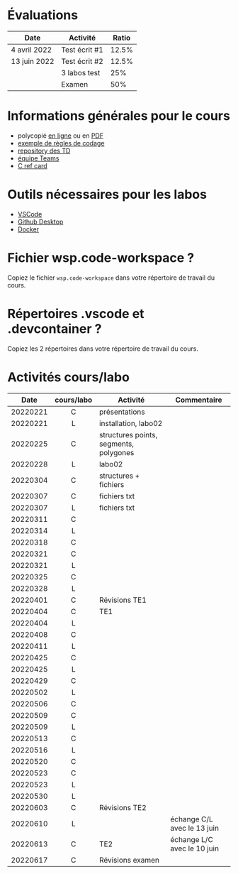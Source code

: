 # Évaluations

| Date | Activité | Ratio |
|---|---|---|
| 4 avril 2022 | Test écrit #1 | 12.5% |
| 13 juin 2022| Test écrit #2 | 12.5% |
|   | 3 labos test | 25% |
|   | Examen | 50% |

# Informations générales pour le cours

- polycopié [en ligne](https://heig-tin-info.github.io/handout/) ou en [PDF](https://github.com/heig-tin-info/handout/releases/download/v0.2.7/handout.pdf)
- [exemple de règles de codage](https://google.github.io/styleguide/cppguide.html)
- [repository des TD](https://github.com/Info2-TIN-B-2021-2022/TD)
- [équipe Teams]()
- [C ref card](https://github.com/heig-tin-info/refcard)

# Outils nécessaires pour les labos

- [VSCode](https://code.visualstudio.com/download)
- [Github Desktop](https://desktop.github.com/)
- [Docker](https://www.docker.com/products/docker-desktop)

# Fichier wsp.code-workspace ?

Copiez le fichier `wsp.code-workspace` dans votre répertoire de travail du cours.

# Répertoires .vscode et .devcontainer ?

Copiez les 2 répertoires dans votre répertoire de travail du cours.

# Activités cours/labo
| Date | cours/labo | Activité | Commentaire |
|---|:---:|---|---|
| 20220221 | C | présentations | |
| 20220221 | L | installation, labo02 | |
| 20220225 | C | structures points, segments, polygones| |
| 20220228 | L | labo02| |
| 20220304 | C | structures + fichiers| |
| 20220307 | C | fichiers txt| |
| 20220307 | L | fichiers txt| |
| 20220311 | C | | |
| 20220314 | L | | |
| 20220318 | C | | |
| 20220321 | C | | |
| 20220321 | L | | |
| 20220325 | C | | |
| 20220328 | L | | |
| 20220401 | C | Révisions TE1 | |
| 20220404 | C |  TE1 | |
| 20220404 | L | | |
| 20220408 | C | | |
| 20220411 | L | | |
| 20220425 | C | | |
| 20220425 | L | | |
| 20220429 | C | | |
| 20220502 | L | | |
| 20220506 | C | | |
| 20220509 | C | | |
| 20220509 | L | | |
| 20220513 | C | | |
| 20220516 | L | | |
| 20220520 | C | | |
| 20220523 | C | | |
| 20220523 | L | | |
| 20220530 | L | | |
| 20220603 | C | Révisions TE2 | |
| 20220610 | L | | échange C/L avec le 13 juin |
| 20220613 | C | TE2| échange L/C avec le 10 juin|
| 20220617 | C | Révisions examen| |
